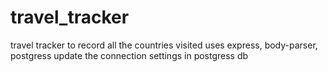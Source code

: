 # travel_tracker
travel tracker to record all the countries visited
uses express, body-parser, postgress
update the connection settings in postgress db
